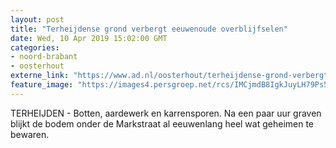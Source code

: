 ```yaml
---
layout: post
title: "Terheijdense grond verbergt eeuwenoude overblijfselen"
date: Wed, 10 Apr 2019 15:02:00 GMT
categories: 
- noord-brabant 
- oosterhout 
externe_link: "https://www.ad.nl/oosterhout/terheijdense-grond-verbergt-eeuwenoude-overblijfselen~ad41d4d6/"
feature_image: "https://images4.persgroep.net/rcs/IMCjmdB8IgkJuyLH79Ps5jgET60/diocontent/145245556/_fitwidth/400/?appId=21791a8992982cd8da851550a453bd7f&quality=0.7"
---
```


TERHEIJDEN - Botten, aardewerk en karrensporen. Na een paar uur graven blijkt de bodem onder de Markstraat al eeuwenlang heel wat geheimen te bewaren.
